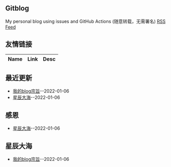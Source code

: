 ## Gitblog
My personal blog using issues and GitHub Actions (随意转载，无需署名)
[RSS Feed](https://raw.githubusercontent.com/ReuenthalLee/blogs/master/feed.xml)
## 友情链接
| Name | Link | Desc | 
 | ---- | ---- | ---- |
## 最近更新
- [我的blog宗旨](https://github.com/ReuenthalLee/blogs/issues/2)--2022-01-06
- [星辰大海](https://github.com/ReuenthalLee/blogs/issues/1)--2022-01-06
## 感恩
- [星辰大海](https://github.com/ReuenthalLee/blogs/issues/1)--2022-01-06
## 星辰大海
- [我的blog宗旨](https://github.com/ReuenthalLee/blogs/issues/2)--2022-01-06
